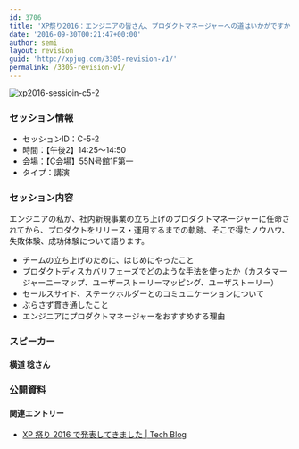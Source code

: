 ```yaml
---
id: 3706
title: 'XP祭り2016：エンジニアの皆さん、プロダクトマネージャーへの道はいかがですか？ (横道 稔さん)'
date: '2016-09-30T00:21:47+00:00'
author: semi
layout: revision
guid: 'http://xpjug.com/3305-revision-v1/'
permalink: /3305-revision-v1/
---
```


![xp2016-sessioin-c5-2](http://xpjug.com/wp-content/uploads/2016/08/xp2016-sessioin-c5-2.png)

### セッション情報

- セッションID：C-5-2
- 時間：【午後2】14:25～14:50
- 会場：【C会場】55N号館1F第一
- タイプ：講演

### セッション内容

エンジニアの私が、社内新規事業の立ち上げのプロダクトマネージャーに任命されてから、プロダクトをリリース・運用するまでの軌跡、そこで得たノウハウ、失敗体験、成功体験について語ります。

- チームの立ち上げのために、はじめにやったこと
- プロダクトディスカバリフェーズでどのような手法を使ったか（カスタマージャーニーマップ、ユーザーストーリーマッピング、ユーザストーリー）
- セールスサイド、ステークホルダーとのコミュニケーションについて
- ぶらさず貫き通したこと
- エンジニアにプロダクトマネージャーをおすすめする理由

### スピーカー

#### 横道 稔さん

### 公開資料

<script async="" class="speakerdeck-embed" data-id="d27f17a91d694e13a3444485125296b1" data-ratio="1.33333333333333" src="//speakerdeck.com/assets/embed.js"></script>

#### 関連エントリー

- [XP 祭り 2016 で発表してきました | Tech Blog](https://adtech.cyberagent.io/techblog/archives/1174)